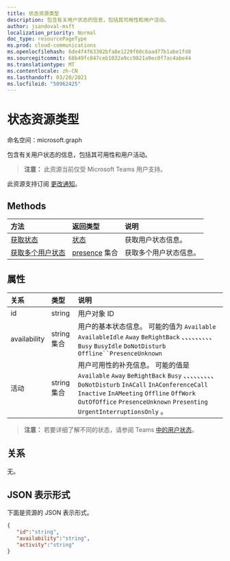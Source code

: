 ```yaml
---
title: 状态资源类型
description: 包含有关用户状态的信息，包括其可用性和用户活动。
author: jsandoval-msft
localization_priority: Normal
doc_type: resourcePageType
ms.prod: cloud-communications
ms.openlocfilehash: 6de4f4f63302bfa8e1229f60c6aad77b1abe1fd8
ms.sourcegitcommit: 68b49fc847ceb1032a9cc9821a9ec0f7ac4abe44
ms.translationtype: MT
ms.contentlocale: zh-CN
ms.lasthandoff: 03/20/2021
ms.locfileid: "50962425"
---
```

# <a name="presence-resource-type"></a>状态资源类型

命名空间：microsoft.graph

包含有关用户状态的信息，包括其可用性和用户活动。

> **注意：** 此资源当前仅受 Microsoft Teams 用户支持。

此资源支持订阅 [更改通知](/graph/webhooks)。

## <a name="methods"></a>Methods

| 方法                                                            | 返回类型                                       | 说明                                  |
|:------------------------------------------------------------------|:--------------------------------------------------|:---------------------------------------------|
| [获取状态](../api/presence-get.md)     | [状态](../resources/presence.md)     | 获取用户状态信息。
| [获取多个用户状态](../api/cloudcommunications-getpresencesbyuserid.md)    |  [presence](../resources/presence.md) 集合     |  获取多个用户状态信息。      |


## <a name="properties"></a>属性

| 关系        | 类型                                                 | 说明                                                         |
|:--------------------|:-----------------------------------------------------|:--------------------------------------------------------------------|
|id    |  string     |  用户对象 ID   |
|availability    |  string 集合   |   用户的基本状态信息。 可能的值为 `Available` `AvailableIdle` `Away` `BeRightBack` 、、、、、、、、、 `Busy` `BusyIdle` `DoNotDisturb` `Offline``PresenceUnknown`  |
|活动    |  string 集合      |    用户可用性的补充信息。 可能的值是 `Available` `Away` `BeRightBack` `Busy` 、、、、、、、、、 `DoNotDisturb` `InACall` `InAConferenceCall` `Inactive` `InAMeeting` `Offline` `OffWork` `OutOfOffice` `PresenceUnknown` `Presenting` `UrgentInterruptionsOnly` 。       |

>**注意：** 若要详细了解不同的状态，请参阅 Teams [中的用户状态](/microsoftteams/presence-admins)。 

## <a name="relationships"></a>关系

无。

## <a name="json-representation"></a>JSON 表示形式

下面是资源的 JSON 表示形式。

<!-- {
  "blockType": "resource",
  "optionalProperties": [
  ],
  "@odata.type": "microsoft.graph.presence"
}-->
```json
{
   "id":"string",
   "availability":"string",
   "activity":"string"
}
```

